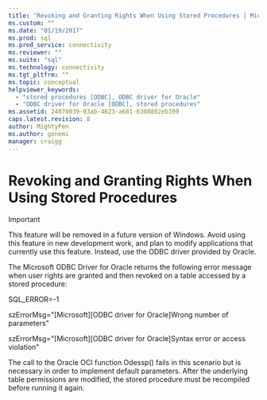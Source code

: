 ```yaml
---
title: "Revoking and Granting Rights When Using Stored Procedures | Microsoft Docs"
ms.custom: ""
ms.date: "01/19/2017"
ms.prod: sql
ms.prod_service: connectivity
ms.reviewer: ""
ms.suite: "sql"
ms.technology: connectivity
ms.tgt_pltfrm: ""
ms.topic: conceptual
helpviewer_keywords: 
  - "stored procedures [ODBC], ODBC driver for Oracle"
  - "ODBC driver for Oracle [ODBC], stored procedures"
ms.assetid: 24070039-03ab-4623-a681-6308802eb399
caps.latest.revision: 8
author: MightyPen
ms.author: genemi
manager: craigg
---
```

# Revoking and Granting Rights When Using Stored Procedures
> [!IMPORTANT]  
>  This feature will be removed in a future version of Windows. Avoid using this feature in new development work, and plan to modify applications that currently use this feature. Instead, use the ODBC driver provided by Oracle.  
  
 The Microsoft ODBC Driver for Oracle returns the following error message when user rights are granted and then revoked on a table accessed by a stored procedure:  
  
 SQL_ERROR=-1  
  
 szErrorMsg="[Microsoft][ODBC driver for Oracle]Wrong number of parameters"  
  
 szErrorMsg="[Microsoft][ODBC driver for Oracle]Syntax error or access violation"  
  
 The call to the Oracle OCI function Odessp() fails in this scenario but is necessary in order to implement default parameters. After the underlying table permissions are modified, the stored procedure must be recompiled before running it again.
